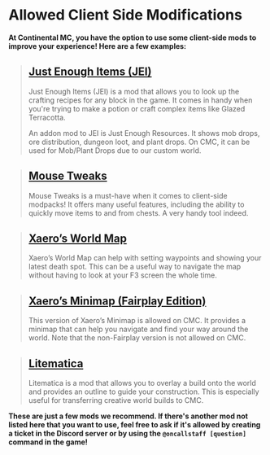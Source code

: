# Allowed Client Side Modifications

**At Continental MC, you have the option to use some client-side mods to improve your experience! Here are a few examples:**

> ## [Just Enough Items (JEI)](https://www.curseforge.com/minecraft/mc-mods/jei)
>
> Just Enough Items (JEI) is a mod that allows you to look up the crafting recipes for any block in the game. It comes in handy when you're trying to make a potion or craft complex items like Glazed Terracotta.
>
> An addon mod to JEI is Just Enough Resources. It shows mob drops, ore distribution, dungeon loot, and plant drops. On CMC, it can be used for Mob/Plant Drops due to our custom world.

> ## [Mouse Tweaks](https://www.curseforge.com/minecraft/mc-mods/mouse-tweaks)
>
> Mouse Tweaks is a must-have when it comes to client-side modpacks! It offers many useful features, including the ability to quickly move items to and from chests. A very handy tool indeed.

> ## [Xaero’s World Map](https://www.curseforge.com/minecraft/mc-mods/xaeros-world-map)
>
> Xaero’s World Map can help with setting waypoints and showing your latest death spot. This can be a useful way to navigate the map without having to look at your F3 screen the whole time.

> ## [Xaero’s Minimap (Fairplay Edition)](https://www.curseforge.com/minecraft/mc-mods/xaeros-minimap-fair-play-edition)
>
> This version of Xaero’s Minimap is allowed on CMC. It provides a minimap that can help you navigate and find your way around the world. Note that the non-Fairplay version is not allowed on CMC.

> ## [Litematica](https://www.curseforge.com/minecraft/mc-mods/litematica)
>
> Litematica is a mod that allows you to overlay a build onto the world and provides an outline to guide your construction. This is especially useful for transferring creative world builds to CMC.

**These are just a few mods we recommend. If there's another mod not listed here that you want to use, feel free to ask if it's allowed by creating a ticket in the Discord server or by using the `@oncallstaff [question]` command in the game!**
